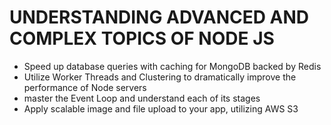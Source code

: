 # UNDERSTANDING ADVANCED AND COMPLEX TOPICS OF NODE JS
* Speed up database queries with caching for MongoDB backed by Redis
* Utilize Worker Threads and Clustering to dramatically improve the performance of Node servers
* master the Event Loop and understand each of its stages
* Apply scalable image and file upload to your app, utilizing AWS S3